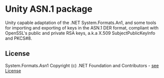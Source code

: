 # Unity ASN.1 package

Unity capable adaptation of the .NET System.Formats.An1, and some tools for importing and exporting of keys in the ASN.1 DER format, compliant with OpenSSL's public and private RSA keys, a.k.a X.509 SubjectPublicKeyInfo and PKCS#8.

## License

System.Formats.Asn1 Copyright (c) .NET Foundation and Contributors - [see License](https://github.com/dotnet/runtime/blob/main/LICENSE.TXT)